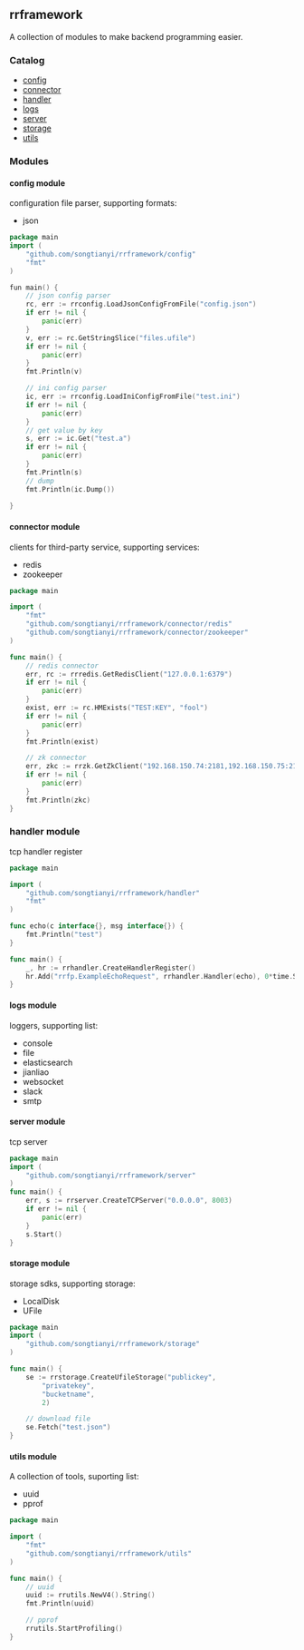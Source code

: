 ## rrframework

A collection of modules to make backend programming easier.

### Catalog
* [config](https://github.com/songtianyi/rrframework#config-module)
* [connector](https://github.com/songtianyi/rrframework#connector-module)
* [handler](https://github.com/songtianyi/rrframework#handler-module)
* [logs](https://github.com/songtianyi/rrframework#logs-module)
* [server](https://github.com/songtianyi/rrframework#server-module)
* [storage](https://github.com/songtianyi/rrframework#storage-module)
* [utils](https://github.com/songtianyi/rrframework#utils-module)

### Modules

#### config module
configuration file parser, supporting formats:
* json

```go
package main
import (
	"github.com/songtianyi/rrframework/config"
	"fmt"
)

fun main() {
	// json config parser
	rc, err := rrconfig.LoadJsonConfigFromFile("config.json")
	if err != nil {
		panic(err)
	}
	v, err := rc.GetStringSlice("files.ufile")
	if err != nil {
		panic(err)
	}
	fmt.Println(v)

	// ini config parser
	ic, err := rrconfig.LoadIniConfigFromFile("test.ini")
	if err != nil {
		panic(err)
	}
	// get value by key
	s, err := ic.Get("test.a")
	if err != nil {
		panic(err)
	}
	fmt.Println(s)
	// dump
	fmt.Println(ic.Dump())
	
}
```

#### connector module
clients for third-party service, supporting services:
* redis
* zookeeper

```go
package main

import (
	"fmt"
	"github.com/songtianyi/rrframework/connector/redis"
	"github.com/songtianyi/rrframework/connector/zookeeper"
)

func main() {
	// redis connector
	err, rc := rrredis.GetRedisClient("127.0.0.1:6379")
	if err != nil {
		panic(err)
	}
	exist, err := rc.HMExists("TEST:KEY", "fool")
	if err != nil {
		panic(err)
	}
	fmt.Println(exist)

	// zk connector
	err, zkc := rrzk.GetZkClient("192.168.150.74:2181,192.168.150.75:2181,192.168.150.132:2181")
	if err != nil {
		panic(err)
	}
	fmt.Println(zkc)
}
```

### handler module
tcp handler register

```go
package main

import (
	"github.com/songtianyi/rrframework/handler"
	"fmt"
)

func echo(c interface{}, msg interface{}) {
	fmt.Println("test")
}

func main() {
	_, hr := rrhandler.CreateHandlerRegister()
	hr.Add("rrfp.ExampleEchoRequest", rrhandler.Handler(echo), 0*time.Second)
}
```

#### logs module
loggers, supporting list:
* console
* file
* elasticsearch
* jianliao
* websocket
* slack
* smtp


#### server module
tcp server

```go
package main
import (
	"github.com/songtianyi/rrframework/server"
)
func main() {
	err, s := rrserver.CreateTCPServer("0.0.0.0", 8003)
	if err != nil {
	    panic(err)
	}
	s.Start()
}
```

#### storage module
storage sdks, supporting storage:
* LocalDisk
* UFile

```go
package main
import (
	"github.com/songtianyi/rrframework/storage"
)

func main() {
	se := rrstorage.CreateUfileStorage("publickey",
		"privatekey",
		"bucketname",
		2)

	// download file
	se.Fetch("test.json")
}
```

#### utils module
A collection of tools, suporting list:
* uuid
* pprof

```go
package main

import (
	"fmt"
	"github.com/songtianyi/rrframework/utils"
)

func main() {
	// uuid
	uuid := rrutils.NewV4().String()
	fmt.Println(uuid)

	// pprof
	rrutils.StartProfiling()
}
```
